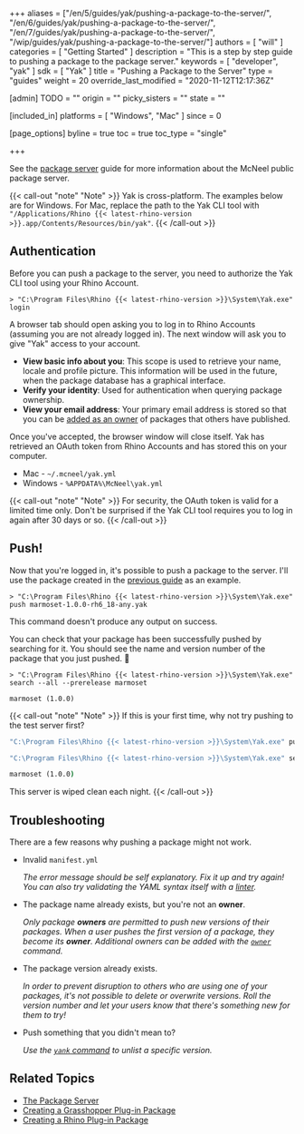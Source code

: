 +++
aliases = ["/en/5/guides/yak/pushing-a-package-to-the-server/", "/en/6/guides/yak/pushing-a-package-to-the-server/", "/en/7/guides/yak/pushing-a-package-to-the-server/", "/wip/guides/yak/pushing-a-package-to-the-server/"]
authors = [ "will" ]
categories = [ "Getting Started" ]
description = "This is a step by step guide to pushing a package to the package server."
keywords = [ "developer", "yak" ]
sdk = [ "Yak" ]
title = "Pushing a Package to the Server"
type = "guides"
weight = 20
override_last_modified = "2020-11-12T12:17:36Z"

[admin]
TODO = ""
origin = ""
picky_sisters = ""
state = ""

[included_in]
platforms = [ "Windows", "Mac" ]
since = 0

[page_options]
byline = true
toc = true
toc_type = "single"

+++

See the [package server](/guides/yak/the-package-server/) guide for more information about the McNeel public package server.

{{< call-out "note" "Note" >}}
Yak is cross-platform. The examples below are for Windows.
For Mac, replace the path to the Yak CLI tool with
<code>"/Applications/Rhino {{< latest-rhino-version >}}.app/Contents/Resources/bin/yak"</code>.
{{< /call-out >}}



## Authentication

Before you can push a package to the server, you need to authorize the Yak CLI
tool using your Rhino Account.

```commandline
> "C:\Program Files\Rhino {{< latest-rhino-version >}}\System\Yak.exe" login
```

A browser tab should open asking you to log in to Rhino Accounts (assuming you
are not already logged in). The next window will ask you to give "Yak" access to
your account.

- **View basic info about you**: This scope is used to retrieve your name,
  locale and profile picture. This information will be used in the future, when
  the package database has a graphical interface.
- **Verify your identity**: Used for authentication when querying package
  ownership.
- **View your email address**: Your primary email address is stored so that you can be [added as an owner](../yak-cli-reference/#owner) of packages that others have published.

Once you've accepted, the browser window will close itself. Yak has retrieved an
OAuth token from Rhino Accounts and has stored this on your computer.

- Mac - `~/.mcneel/yak.yml`
- Windows - `%APPDATA%\McNeel\yak.yml`

{{< call-out "note" "Note" >}}
For security, the OAuth token is valid for a limited time
only. Don't be surprised if the Yak CLI tool requires you to log in again after
30 days or so.
{{< /call-out >}}

## Push!

Now that you're logged in, it's possible to push a package to the server. I'll
use the package created in the
[previous guide](../creating-a-grasshopper-plugin-package) as an example.

```commandline
> "C:\Program Files\Rhino {{< latest-rhino-version >}}\System\Yak.exe" push marmoset-1.0.0-rh6_18-any.yak
```

This command doesn't produce any output on success.

You can check that your package has been successfully pushed by searching for
it. You should see the name and version number of the package that you just
pushed. 🤞

```commandline
> "C:\Program Files\Rhino {{< latest-rhino-version >}}\System\Yak.exe" search --all --prerelease marmoset

marmoset (1.0.0)
```

{{< call-out "note" "Note" >}}
If this is your first time, why not try pushing to the test server first?
```cmd
"C:\Program Files\Rhino {{< latest-rhino-version >}}\System\Yak.exe" push --source https://test.yak.rhino3d.com marmoset-1.0.0-rh6_18-any.yak

"C:\Program Files\Rhino {{< latest-rhino-version >}}\System\Yak.exe" search --source https://test.yak.rhino3d.com --all --prerelease marmoset

marmoset (1.0.0)
```
This server is wiped clean each night.
{{< /call-out >}}

## Troubleshooting

There are a few reasons why pushing a package might not work.

- Invalid `manifest.yml`

  _The error message should be self explanatory. Fix it up and try again! You
  can also try validating the YAML syntax itself with a
  [linter](http://www.yamllint.com)._

- The package name already exists, but you're not an **owner**.

  _Only package **owners** are permitted to push new versions of their packages.
  When a user pushes the first version of a package, they become its **owner**. Additional owners can be added with the [`owner`](../yak-cli-reference/#owner) command._

- The package version already exists.

  _In order to prevent disruption to others who are using one of your packages,
  it's not possible to delete or overwrite versions. Roll the version number and
  let your users know that there's something new for them to try!_

- Push something that you didn't mean to?

  _Use the [`yank` command](../yak-cli-reference/#yank) to unlist a specific version._

## Related Topics

- [The Package Server](/guides/yak/the-package-server/)
- [Creating a Grasshopper Plug-in Package](/guides/yak/creating-a-grasshopper-plugin-package/)
- [Creating a Rhino Plug-in Package](/guides/yak/creating-a-rhino-plugin-package/)

